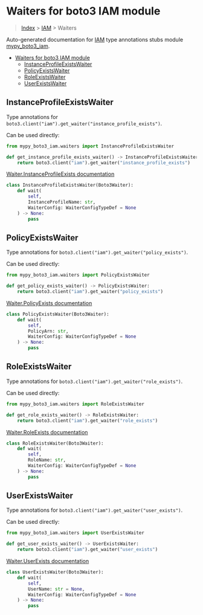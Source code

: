 # Waiters for boto3 IAM module

> [Index](../index.md) > [IAM](./index.md) > Waiters

Auto-generated documentation for [IAM](https://boto3.amazonaws.com/v1/documentation/api/latest/reference/services/iam.html#IAM)
type annotations stubs module [mypy_boto3_iam](https://pypi.org/project/mypy-boto3-iam/).

- [Waiters for boto3 IAM module](#waiters-for-boto3-iam-module)
  - [InstanceProfileExistsWaiter](#instanceprofileexistswaiter)
  - [PolicyExistsWaiter](#policyexistswaiter)
  - [RoleExistsWaiter](#roleexistswaiter)
  - [UserExistsWaiter](#userexistswaiter)

## InstanceProfileExistsWaiter

Type annotations for `boto3.client("iam").get_waiter("instance_profile_exists")`.

Can be used directly:

```python
from mypy_boto3_iam.waiters import InstanceProfileExistsWaiter

def get_instance_profile_exists_waiter() -> InstanceProfileExistsWaiter:
    return boto3.client("iam").get_waiter("instance_profile_exists")
```

[Waiter.InstanceProfileExists documentation](https://boto3.amazonaws.com/v1/documentation/api/latest/reference/services/iam.html#IAM.Waiter.InstanceProfileExists)

```python
class InstanceProfileExistsWaiter(Boto3Waiter):
    def wait(
        self,
        InstanceProfileName: str,
        WaiterConfig: WaiterConfigTypeDef = None
    ) -> None:
        pass
```
## PolicyExistsWaiter

Type annotations for `boto3.client("iam").get_waiter("policy_exists")`.

Can be used directly:

```python
from mypy_boto3_iam.waiters import PolicyExistsWaiter

def get_policy_exists_waiter() -> PolicyExistsWaiter:
    return boto3.client("iam").get_waiter("policy_exists")
```

[Waiter.PolicyExists documentation](https://boto3.amazonaws.com/v1/documentation/api/latest/reference/services/iam.html#IAM.Waiter.PolicyExists)

```python
class PolicyExistsWaiter(Boto3Waiter):
    def wait(
        self,
        PolicyArn: str,
        WaiterConfig: WaiterConfigTypeDef = None
    ) -> None:
        pass
```
## RoleExistsWaiter

Type annotations for `boto3.client("iam").get_waiter("role_exists")`.

Can be used directly:

```python
from mypy_boto3_iam.waiters import RoleExistsWaiter

def get_role_exists_waiter() -> RoleExistsWaiter:
    return boto3.client("iam").get_waiter("role_exists")
```

[Waiter.RoleExists documentation](https://boto3.amazonaws.com/v1/documentation/api/latest/reference/services/iam.html#IAM.Waiter.RoleExists)

```python
class RoleExistsWaiter(Boto3Waiter):
    def wait(
        self,
        RoleName: str,
        WaiterConfig: WaiterConfigTypeDef = None
    ) -> None:
        pass
```
## UserExistsWaiter

Type annotations for `boto3.client("iam").get_waiter("user_exists")`.

Can be used directly:

```python
from mypy_boto3_iam.waiters import UserExistsWaiter

def get_user_exists_waiter() -> UserExistsWaiter:
    return boto3.client("iam").get_waiter("user_exists")
```

[Waiter.UserExists documentation](https://boto3.amazonaws.com/v1/documentation/api/latest/reference/services/iam.html#IAM.Waiter.UserExists)

```python
class UserExistsWaiter(Boto3Waiter):
    def wait(
        self,
        UserName: str = None,
        WaiterConfig: WaiterConfigTypeDef = None
    ) -> None:
        pass
```